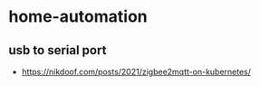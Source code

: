 # home-automation

## usb to serial port
- https://nikdoof.com/posts/2021/zigbee2mqtt-on-kubernetes/